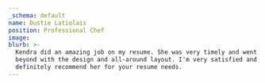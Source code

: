 ```yaml
---
_schema: default
name: Dustie Latiolais
position: Professional Chef
image:
blurb: >-
  Kendra did an amazing job on my resume. She was very timely and went above and
  beyond with the design and all-around layout. I'm very satisfied and would
  definitely recommend her for your resume needs.
---
```

